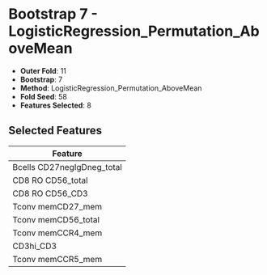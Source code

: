 # Bootstrap 7 - LogisticRegression_Permutation_AboveMean

- **Outer Fold**: 11
- **Bootstrap**: 7
- **Method**: LogisticRegression_Permutation_AboveMean
- **Fold Seed**: 58
- **Features Selected**: 8

## Selected Features

| Feature |
|---------|
| Bcells CD27negIgDneg_total |
| CD8 RO CD56_total |
| CD8 RO CD56_CD3 |
| Tconv memCD27_mem |
| Tconv memCD56_total |
| Tconv memCCR4_mem |
| CD3hi_CD3 |
| Tconv memCCR5_mem |

